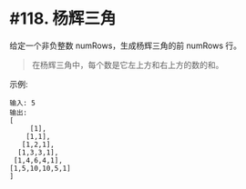 # #118. 杨辉三角

给定一个非负整数 numRows，生成杨辉三角的前 numRows 行。

> 在杨辉三角中，每个数是它左上方和右上方的数的和。

示例:
```
输入: 5
输出:
[
     [1],
    [1,1],
   [1,2,1],
  [1,3,3,1],
 [1,4,6,4,1],
[1,5,10,10,5,1]
]
```
